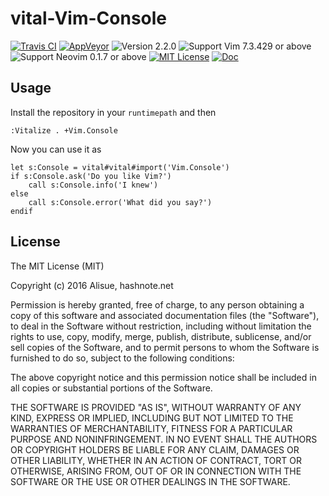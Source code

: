 vital-Vim-Console
==============================================================================
[![Travis CI](https://img.shields.io/travis/lambdalisue/vital-Vim-Console/master.svg?style=flat-square&label=Travis%20CI)](https://travis-ci.org/lambdalisue/vital-Vim-Console)
[![AppVeyor](https://img.shields.io/appveyor/ci/lambdalisue/vital-Vim-Console/master.svg?style=flat-square&label=AppVeyor)](https://ci.appveyor.com/project/lambdalisue/vital-Vim-Console/branch/master)
![Version 2.2.0](https://img.shields.io/badge/version-2.2.0-yellow.svg?style=flat-square)
![Support Vim 7.3.429 or above](https://img.shields.io/badge/support-Vim%207.3.429%20or%20above-yellowgreen.svg?style=flat-square)
![Support Neovim 0.1.7 or above](https://img.shields.io/badge/support-Neovim%200.1.7%20or%20above-yellowgreen.svg?style=flat-square)
[![MIT License](https://img.shields.io/badge/license-MIT-blue.svg?style=flat-square)](LICENSE)
[![Doc](https://img.shields.io/badge/doc-%3Ah%20vital--Vim--Console-orange.svg?style=flat-square)](doc/Vital/Vim/Console.txt)


Usage
-------------------------------------------------------------------------------

Install the repository in your `runtimepath` and then

```vim
:Vitalize . +Vim.Console
```

Now you can use it as

```vim
let s:Console = vital#vital#import('Vim.Console')
if s:Console.ask('Do you like Vim?')
    call s:Console.info('I knew')
else
    call s:Console.error('What did you say?')
endif
```


License
-------------------------------------------------------------------------------
The MIT License (MIT)

Copyright (c) 2016 Alisue, hashnote.net

Permission is hereby granted, free of charge, to any person obtaining a copy
of this software and associated documentation files (the "Software"), to deal
in the Software without restriction, including without limitation the rights
to use, copy, modify, merge, publish, distribute, sublicense, and/or sell
copies of the Software, and to permit persons to whom the Software is
furnished to do so, subject to the following conditions:

The above copyright notice and this permission notice shall be included in
all copies or substantial portions of the Software.

THE SOFTWARE IS PROVIDED "AS IS", WITHOUT WARRANTY OF ANY KIND, EXPRESS OR
IMPLIED, INCLUDING BUT NOT LIMITED TO THE WARRANTIES OF MERCHANTABILITY,
FITNESS FOR A PARTICULAR PURPOSE AND NONINFRINGEMENT. IN NO EVENT SHALL THE
AUTHORS OR COPYRIGHT HOLDERS BE LIABLE FOR ANY CLAIM, DAMAGES OR OTHER
LIABILITY, WHETHER IN AN ACTION OF CONTRACT, TORT OR OTHERWISE, ARISING FROM,
OUT OF OR IN CONNECTION WITH THE SOFTWARE OR THE USE OR OTHER DEALINGS IN
THE SOFTWARE.

